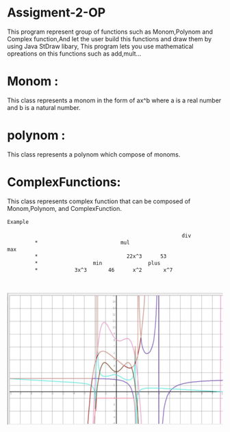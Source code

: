 # Assigment-2-OP
This program represent group of functions such as Monom,Polynom and Complex function,And let the user build this functions and draw them by using Java StDraw libary, This program lets you use mathematical opreations on this functions such as add,mult...


#                                             Monom :
 This class represents a monom in the form of ax^b where a is a real number and b is a natural number.

                                

# polynom :
This class represents a polynom which compose of monoms. 


 # ComplexFunctions:
This class represents complex function that can be composed of Monom,Polynom, and ComplexFunction.

```
Example
                       
                                                         div
		 *                           mul                            max
		 * 						       22x^3      53
		 *                  min               plus
		 *            3x^3       46      x^2       x^7   
   
   
```                      
       
   
  ![Test Image 1](Capture.JPG)

